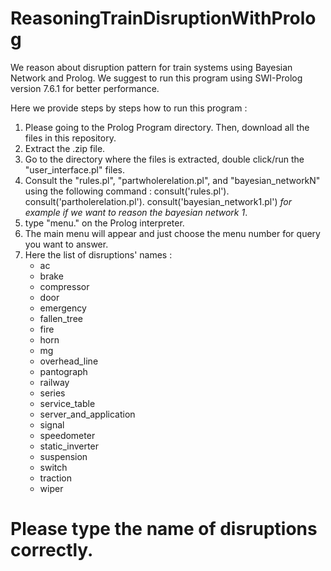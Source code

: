 # ReasoningTrainDisruptionWithProlog
We reason about disruption pattern for train systems using Bayesian Network and Prolog.
We suggest to run this program using SWI-Prolog version 7.6.1 for better performance.

Here we provide steps by steps how to run this program :
1. Please going to the Prolog Program directory. Then, download all the files in this repository.
2. Extract the .zip file.
3. Go to the directory where the files is extracted, double click/run the "user_interface.pl" files.
4. Consult the "rules.pl", "partwholerelation.pl", and "bayesian_networkN" using the following command :
	consult('rules.pl').
	consult('partholerelation.pl').
	consult('bayesian_network1.pl') *for example if we want to reason the bayesian network 1*.
5. type "menu." on the Prolog interpreter.
6. The main menu will appear and just choose the menu number for query you want to answer.
7. Here the list of disruptions' names :
	- ac
	- brake
	- compressor
	- door
	- emergency
	- fallen_tree
	- fire
	- horn
	- mg
	- overhead_line
	- pantograph	
	- railway
	- series
	- service_table
	- server_and_application
	- signal
	- speedometer
	- static_inverter
	- suspension
	- switch
	- traction
	- wiper
# Please type the name of disruptions correctly.

